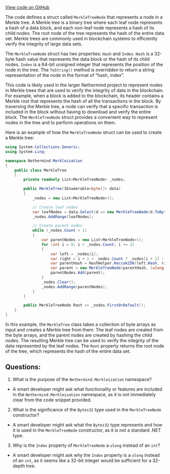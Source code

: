 [View code on GitHub](https://github.com/NethermindEth/nethermind/src/Nethermind/Nethermind.Merkleization/MerkleTreeNode.cs)

The code defines a struct called `MerkleTreeNode` that represents a node in a Merkle tree. A Merkle tree is a binary tree where each leaf node represents a hash of a data block, and each non-leaf node represents a hash of its child nodes. The root node of the tree represents the hash of the entire data set. Merkle trees are commonly used in blockchain systems to efficiently verify the integrity of large data sets.

The `MerkleTreeNode` struct has two properties: `Hash` and `Index`. `Hash` is a 32-byte hash value that represents the data block or the hash of its child nodes. `Index` is a 64-bit unsigned integer that represents the position of the node in the tree. The `ToString()` method is overridden to return a string representation of the node in the format of "hash, index".

This code is likely used in the larger Nethermind project to represent nodes in Merkle trees that are used to verify the integrity of data in the blockchain. For example, when a block is added to the blockchain, its header contains a Merkle root that represents the hash of all the transactions in the block. By traversing the Merkle tree, a node can verify that a specific transaction is included in the block without having to download and verify the entire block. The `MerkleTreeNode` struct provides a convenient way to represent nodes in the tree and to perform operations on them. 

Here is an example of how the `MerkleTreeNode` struct can be used to create a Merkle tree:

```csharp
using System.Collections.Generic;
using System.Linq;

namespace Nethermind.Merkleization
{
    public class MerkleTree
    {
        private readonly List<MerkleTreeNode> _nodes;

        public MerkleTree(IEnumerable<byte[]> data)
        {
            _nodes = new List<MerkleTreeNode>();

            // Create leaf nodes
            var leafNodes = data.Select(d => new MerkleTreeNode(d.ToBytes32(), (ulong)_nodes.Count));
            _nodes.AddRange(leafNodes);

            // Create parent nodes
            while (_nodes.Count > 1)
            {
                var parentNodes = new List<MerkleTreeNode>();
                for (int i = 0; i < _nodes.Count; i += 2)
                {
                    var left = _nodes[i];
                    var right = i + 1 < _nodes.Count ? _nodes[i + 1] : left;
                    var parentHash = HashHelper.Keccak256(left.Hash, right.Hash);
                    var parent = new MerkleTreeNode(parentHash, (ulong)_nodes.Count + parentNodes.Count);
                    parentNodes.Add(parent);
                }
                _nodes.Clear();
                _nodes.AddRange(parentNodes);
            }
        }

        public MerkleTreeNode Root => _nodes.FirstOrDefault();
    }
}
```

In this example, the `MerkleTree` class takes a collection of byte arrays as input and creates a Merkle tree from them. The leaf nodes are created from the byte arrays, and the parent nodes are created by hashing the child nodes. The resulting Merkle tree can be used to verify the integrity of the data represented by the leaf nodes. The `Root` property returns the root node of the tree, which represents the hash of the entire data set.
## Questions: 
 1. What is the purpose of the `Nethermind.Merkleization` namespace?
- A smart developer might ask what functionality or features are included in the `Nethermind.Merkleization` namespace, as it is not immediately clear from the code snippet provided.

2. What is the significance of the `Bytes32` type used in the `MerkleTreeNode` constructor?
- A smart developer might ask what the `Bytes32` type represents and how it is used in the `MerkleTreeNode` constructor, as it is not a standard .NET type.

3. Why is the `Index` property of `MerkleTreeNode` a `ulong` instead of an `int`?
- A smart developer might ask why the `Index` property is a `ulong` instead of an `int`, as it seems like a 32-bit integer would be sufficient for a 32-depth tree.